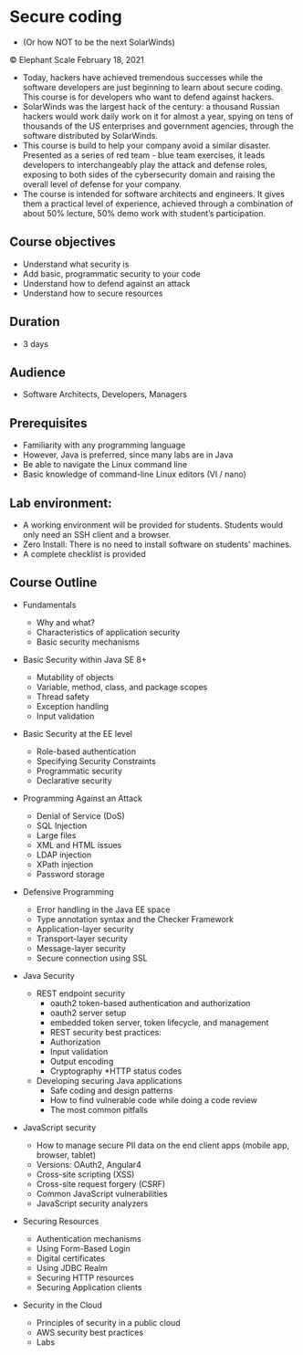 # Secure coding
* (Or how NOT to be the next SolarWinds)

© Elephant Scale
February 18, 2021

* Today, hackers have achieved tremendous successes while the software developers are just beginning to learn about secure coding. This course is for developers who want to defend against hackers.
* SolarWinds was the largest hack of the century: a thousand Russian hackers would work daily work on it for almost a year, spying on
tens of thousands of the US enterprises and government agencies, through the software distributed by SolarWinds.
* This course is build to help your company avoid a similar disaster. Presented as a series of red team - blue team exercises,
it leads developers to interchangeably play the attack and defense roles, exposing to both sides of the cybersecurity domain 
and raising the overall level of defense for your company.
* The course is intended for software architects and engineers. It gives them a practical level of experience, achieved through a combination of about 50% lecture, 50% demo work with student’s participation. 

##  Course objectives
* Understand what security is
* Add basic, programmatic security to your code
* Understand how to defend against an attack
* Understand how to secure resources

## Duration
* 3 days
## Audience
* Software Architects, Developers, Managers
## Prerequisites
* Familiarity with any programming language 
* However, Java is preferred, since many labs are in Java
* Be able to navigate the Linux command line
* Basic knowledge of command-line Linux editors (VI / nano)

## Lab environment:
* A working environment will be provided for students.  Students would only need an SSH client and a browser.
* Zero Install: There is no need to install software on students' machines.
* A complete checklist is provided

## Course Outline

* Fundamentals
    * Why and what?
    * Characteristics of application security
    * Basic security mechanisms
* Basic Security within Java SE 8+
    * Mutability of objects
    * Variable, method, class, and package scopes
    * Thread safety
    * Exception handling
    * Input validation
* Basic Security at the EE level
    * Role-based authentication
    * Specifying Security Constraints
    * Programmatic security
    * Declarative security
* Programming Against an Attack
    * Denial of Service (DoS)
    * SQL Injection
    * Large files
    * XML and HTML issues
    * LDAP injection
    * XPath injection
    * Password storage
* Defensive Programming
    * Error handling in the Java EE space
    * Type annotation syntax and the Checker Framework
    * Application-layer security
    * Transport-layer security
    * Message-layer security
    * Secure connection using SSL

* Java Security
    * REST endpoint security
        * oauth2 token-based authentication and authorization
        * oauth2 server setup
        * embedded token server, token lifecycle, and management
        * REST security best practices:
        * Authorization
        * Input validation
        * Output encoding
        * Cryptography
        *HTTP status codes
    * Developing securing Java applications
        * Safe coding and design patterns
        * How to find vulnerable code while doing a code review
        * The most common pitfalls
* JavaScript security
    * How to manage secure PII data on the end client apps (mobile app, browser, tablet)
    * Versions: OAuth2, Angular4
    * Cross-site scripting (XSS)
    * Cross-site request forgery (CSRF)
    * Common JavaScript vulnerabilities
    * JavaScript security analyzers

* Securing Resources
    * Authentication mechanisms
    * Using Form-Based Login
    * Digital certificates
    * Using JDBC Realm
    * Securing HTTP resources
    * Securing Application clients

* Security in the Cloud
    * Principles of security in a public cloud
    * AWS security best practices
    * Labs
